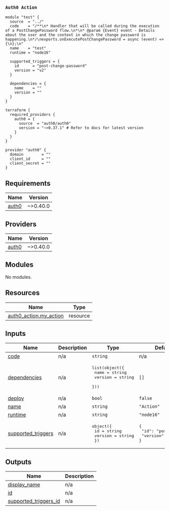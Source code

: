 ### `Auth0 Action`  

```
module "test" {
  source  = "../"
  code    = "/**\n* Handler that will be called during the execution of a PostChangePassword flow.\n*\n* @param {Event} event - Details about the user and the context in which the change password is happening.\n*/\nexports.onExecutePostChangePassword = async (event) => {\n};\n"
  name    = "test"
  runtime = "node16"

  supported_triggers = {
    id      = "post-change-password"
    version = "v2"
  }

  dependencies = {
    name    = ""
    version = ""
  }
}

terraform {
  required_providers {
    auth0 = {
      source  = "auth0/auth0"
      version = "~>0.37.1" # Refer to docs for latest version
    }
  }
}

provider "auth0" {
  domain        = ""
  client_id     = ""
  client_secret = ""
}
```
<!-- BEGINNING OF PRE-COMMIT-TERRAFORM DOCS HOOK -->
## Requirements

| Name | Version |
|------|---------|
| <a name="requirement_auth0"></a> [auth0](#requirement\_auth0) | ~>0.40.0 |

## Providers

| Name | Version |
|------|---------|
| <a name="provider_auth0"></a> [auth0](#provider\_auth0) | ~>0.40.0 |

## Modules

No modules.

## Resources

| Name | Type |
|------|------|
| [auth0_action.my_action](https://registry.terraform.io/providers/auth0/auth0/latest/docs/resources/action) | resource |

## Inputs

| Name | Description | Type | Default | Required |
|------|-------------|------|---------|:--------:|
| <a name="input_code"></a> [code](#input\_code) | n/a | `string` | n/a | yes |
| <a name="input_dependencies"></a> [dependencies](#input\_dependencies) | n/a | <pre>list(object({<br>    name    = string<br>    version = string<br>  }))</pre> | `[]` | no |
| <a name="input_deploy"></a> [deploy](#input\_deploy) | n/a | `bool` | `false` | no |
| <a name="input_name"></a> [name](#input\_name) | n/a | `string` | `"Action"` | no |
| <a name="input_runtime"></a> [runtime](#input\_runtime) | n/a | `string` | `"node16"` | no |
| <a name="input_supported_triggers"></a> [supported\_triggers](#input\_supported\_triggers) | n/a | <pre>object({<br>    id      = string<br>    version = string<br>  })</pre> | <pre>{<br>  "id": "post-login",<br>  "version": "v3"<br>}</pre> | no |

## Outputs

| Name | Description |
|------|-------------|
| <a name="output_display_name"></a> [display\_name](#output\_display\_name) | n/a |
| <a name="output_id"></a> [id](#output\_id) | n/a |
| <a name="output_supported_triggers_id"></a> [supported\_triggers\_id](#output\_supported\_triggers\_id) | n/a |
<!-- END OF PRE-COMMIT-TERRAFORM DOCS HOOK -->
